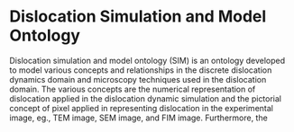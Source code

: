 # Dislocation Simulation and Model Ontology 

Dislocation simulation and model ontology (SIM) is an ontology developed to model various concepts and relationships in the discrete dislocation dynamics domain and microscopy techniques used in the dislocation domain. The various concepts are the numerical representation of dislocation applied in the dislocation dynamic simulation and the pictorial concept of pixel applied in representing dislocation in the experimental image, eg., TEM image, SEM image, and FIM image. Furthermore, the 

